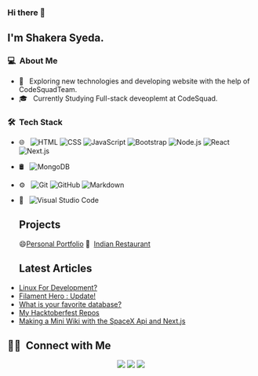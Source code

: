

<!--
**Uni-syeda/Uni-syeda** is a ✨ _special_ ✨ repository because its `README.md` (this file) appears on your GitHub profile.

Here are some ideas to get you started:

- 🔭 I’m currently working on ...
- 🌱 I’m currently learning ...
- 👯 I’m looking to collaborate on ...
- 🤔 I’m looking for help with ...
- 💬 Ask me about ...
- 📫 How to reach me: ...
- 😄 Pronouns: ...
- ⚡ Fun fact: ...
-->

### Hi there 👋

## I'm Shakera Syeda.

### 💻 &nbsp;About Me 

- 🤔 &nbsp; Exploring new technologies and developing website with the help of CodeSquadTeam.
- 🎓 &nbsp; Currently Studying Full-stack deveoplemt at CodeSquad.


### 🛠 &nbsp;Tech Stack

- 🌐 &nbsp;
  ![HTML](https://img.shields.io/badge/-HTML-333333?style=flat&logo=HTML5)
  ![CSS](https://img.shields.io/badge/-CSS-333333?style=flat&logo=CSS3&logoColor=1572B6)
  ![JavaScript](https://img.shields.io/badge/-JavaScript-333333?style=flat&logo=javascript)
  ![Bootstrap](https://img.shields.io/badge/-Bootstrap-333333?style=flat&logo=bootstrap&logoColor=563D7C)
  ![Node.js](https://img.shields.io/badge/-Node.js-333333?style=flat&logo=node.js)
  ![React](https://img.shields.io/badge/-React-333333?style=flat&logo=react)
  ![Next.js](https://img.shields.io/badge/-Next.js-333333?style=flat&logo=next.js)
- 🛢 &nbsp;
  ![MongoDB](https://img.shields.io/badge/-MongoDB-333333?style=flat&logo=mongodb)
- ⚙️ &nbsp;
  ![Git](https://img.shields.io/badge/-Git-333333?style=flat&logo=git)
  ![GitHub](https://img.shields.io/badge/-GitHub-333333?style=flat&logo=github)
  ![Markdown](https://img.shields.io/badge/-Markdown-333333?style=flat&logo=markdown)
- 🔧 &nbsp;
  ![Visual Studio Code](https://img.shields.io/badge/-Visual%20Studio%20Code-333333?style=flat&logo=visual-studio-code&logoColor=007ACC)

  ## Projects
  😄[Personal Portfolio](https://www.canva.com/design/DAF5NiwnbOg/MsO3p2cWfeyKGvuy3QFsxA/edit)
   :curry:&nbsp;
  [Indian Restaurant](https://www.bawarchifortcollins.com/)

  

  ## Latest Articles
<!-- BLOG-POST-LIST:START -->
- [Linux For Development?](https://dev.to/cdthomp1/linux-for-development-1dnp)
- [Filament Hero : Update!](https://dev.to/cdthomp1/filament-hero-update-1fg3)
- [What is your favorite database?](https://dev.to/cdthomp1/what-is-your-favorite-database-55om)
- [My Hacktoberfest Repos](https://dev.to/cdthomp1/my-hacktoberfest-repos-2121)
- [Making a Mini Wiki with the SpaceX Api and Next.js](https://dev.to/cdthomp1/making-a-mini-wiki-with-the-spacex-api-and-next-js-21p6)
<!-- BLOG-POST-LIST:END -->

##  🤝🏻 &nbsp;Connect with Me

<p align="center">
<a href="https://syedashakera.io"><img src="https://img.shields.io/badge/-cameronthompson.io-3423A6?style=flat-square&logo=Google-Chrome&logoColor=white"/></a>
<a href="https://www.linkedin.com/in/cameron-thompson96"><img src="https://img.shields.io/badge/-Cameron%20Thompson-0077B5?style=flat-square&logo=Linkedin&logoColor=white"/></a>
<a href="mailto:unisyeds808@gamil.com"><img src="https://mail.google.com/mail/u/0/?tab=rm&ogbl#inbox?compose=LRmDGbbpqmfNTCJdMXJGXbpVtWLzJLmqlqwVdxbjrrGJqjCvCfQJPzHtBHtQZZSlRvwndJTlsPvljHGDSvMPzdknXmVwwNRwNNKQJffJcpKCqXcDKscdqQGlvPnMBmPGXKgJjzdLzkFJLswxDhDqGBHCwRrjnKstyle=flat-square&logo=Gmail&logoColor=white"/></a>


